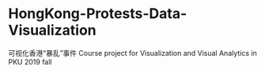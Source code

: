 # HongKong-Protests-Data-Visualization
可视化香港“暴乱”事件
Course project for Visualization and Visual Analytics in PKU 2019 fall
